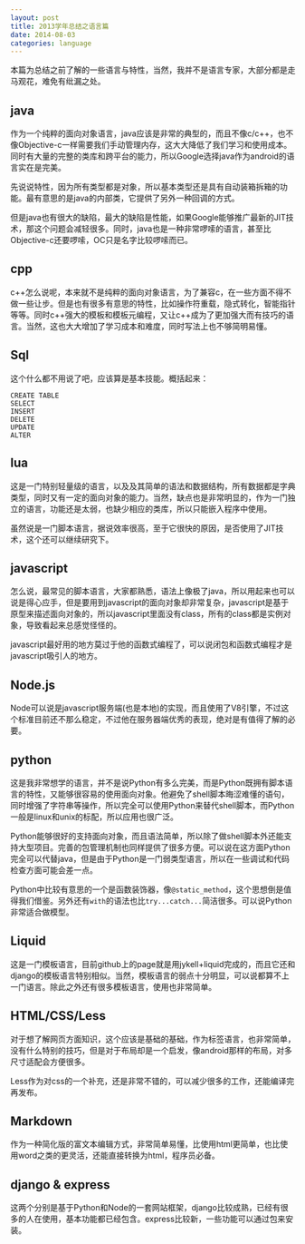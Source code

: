```yaml
---
layout: post
title: 2013学年总结之语言篇
date: 2014-08-03
categories: language
---
```


本篇为总结之前了解的一些语言与特性，当然，我并不是语言专家，大部分都是走马观花，难免有纰漏之处。

<!--more-->

## java

作为一个纯粹的面向对象语言，java应该是非常的典型的，而且不像c/c++，也不像Objective-c一样需要我们手动管理内存，这大大降低了我们学习和使用成本。同时有大量的完整的类库和跨平台的能力，所以Google选择java作为android的语言实在是完美。

先说说特性，因为所有类型都是对象，所以基本类型还是具有自动装箱拆箱的功能。最有意思的是java的内部类，它提供了另外一种回调的方式。

但是java也有很大的缺陷，最大的缺陷是性能，如果Google能够推广最新的JIT技术，那这个问题会减轻很多。同时，java也是一种非常啰嗦的语言，甚至比Objective-c还要啰嗦，OC只是名字比较啰嗦而已。

## cpp

c++怎么说呢，本来就不是纯粹的面向对象语言，为了兼容c，在一些方面不得不做一些让步。但是也有很多有意思的特性，比如操作符重载，隐式转化，智能指针等等。同时c++强大的模板和模板元编程，又让c++成为了更加强大而有技巧的语言。当然，这也大大增加了学习成本和难度，同时写法上也不够简明易懂。

## Sql

这个什么都不用说了吧，应该算是基本技能。概括起来：
	
```
CREATE TABLE
SELECT
INSERT
DELETE
UPDATE
ALTER
```

## lua

这是一门特别轻量级的语言，以及及其简单的语法和数据结构，所有数据都是字典类型，同时又有一定的面向对象的能力。当然，缺点也是非常明显的，作为一门独立的语言，功能还是太弱，也缺少相应的类库，所以只能嵌入程序中使用。

虽然说是一门脚本语言，据说效率很高，至于它很快的原因，是否使用了JIT技术，这个还可以继续研究下。

## javascript

怎么说，最常见的脚本语言，大家都熟悉，语法上像极了java，所以用起来也可以说是得心应手，但是要用到javascript的面向对象却非常复杂，javascript是基于原型来描述面向对象的，所以javascript里面没有class，所有的class都是实例对象，导致看起来总感觉怪怪的。

javascript最好用的地方莫过于他的函数式编程了，可以说闭包和函数式编程才是javascript吸引人的地方。

## Node.js

Node可以说是javascript服务端(也是本地)的实现，而且使用了V8引擎，不过这个标准目前还不那么稳定，不过他在服务器端优秀的表现，绝对是有值得了解的必要。

## python

这是我非常想学的语言，并不是说Python有多么完美，而是Python既拥有脚本语言的特性，又能够很容易的使用面向对象。他避免了shell脚本晦涩难懂的语句，同时增强了字符串等操作，所以完全可以使用Python来替代shell脚本，而Python一般是linux和unix的标配，所以应用也很广泛。

Python能够很好的支持面向对象，而且语法简单，所以除了做shell脚本外还能支持大型项目。完善的包管理机制也同样提供了很多方便。可以说在这方面Python完全可以代替java，但是由于Python是一门弱类型语言，所以在一些调试和代码检查方面可能会差一点。

Python中比较有意思的一个是函数装饰器，像`@static_method`，这个思想倒是值得我们借鉴。另外还有`with`的语法也比`try...catch...`简洁很多。可以说Python非常适合做模型。

## Liquid

这是一门模板语言，目前github上的page就是用jykell+liquid完成的，而且它还和django的模板语言特别相似。当然，模板语言的弱点十分明显，可以说都算不上一门语言。除此之外还有很多模板语言，使用也非常简单。

## HTML/CSS/Less

对于想了解网页方面知识，这个应该是基础的基础，作为标签语言，也非常简单，没有什么特别的技巧，但是对于布局却是一个启发，像android那样的布局，对多尺寸适配会方便很多。

Less作为对css的一个补充，还是非常不错的，可以减少很多的工作，还能编译完再发布。

## Markdown

作为一种简化版的富文本编辑方式，非常简单易懂，比使用html更简单，也比使用word之类的更灵活，还能直接转换为html，程序员必备。

## django & express

这两个分别是基于Python和Node的一套网站框架，django比较成熟，已经有很多的人在使用，基本功能都已经包含。express比较新，一些功能可以通过包来安装。